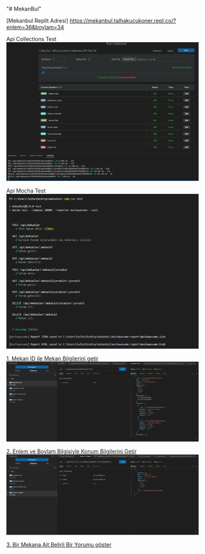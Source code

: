 "# MekanBul" 


[Mekanbul Replit Adresi]
https://mekanbul.talhakucukoner.repl.co/?enlem=36&boylam=34

Api Collections Test![Alt text](pictures/Api%20Collections%20Test.png)

Api Mocha Test![Alt text](pictures/Api%20Mocha%20Test.png)

[1. Mekan ID ile Mekan Bilgilerini getir](https://mekanbul5.talhakucukoner.repl.co/api/mekanlar/637a33e9d5b34be3d5713265/)![Alt text](pictures/mekan%20id%20kodu%20ile%20mekan%20bulma.png)

[2. Enlem ve Boylam Bilgisiyle Konum Bilgilerini Getir](https://mekanbul5.talhakucukoner.repl.co/api/mekanlar?enlem=37.7&boylam=30.5)![Alt text](pictures/enlem%20ve%20boylam%20ile%20mekan%20bulma.png)

[3. Bir Mekana Ait Belirli Bir Yorumu göster](https://mekanbul5.talhakucukoner.repl.co/api/mekanlar/637a33e9d5b34be3d5713265/yorumlar/637a353e3f3a71eb30d936eb)






